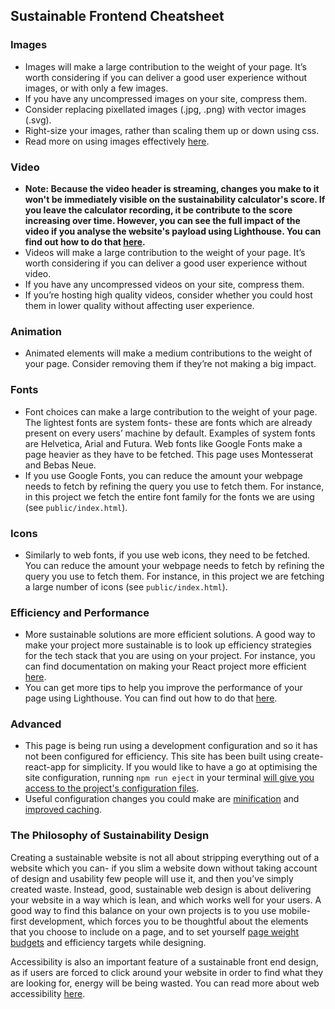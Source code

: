 ## Sustainable Frontend Cheatsheet

### Images

- Images will make a large contribution to the weight of your page. It’s worth considering if you can deliver a good user experience without images, or with only a few images.
- If you have any uncompressed images on your site, compress them.
- Consider replacing pixellated images (.jpg, .png) with vector images (.svg).
- Right-size your images, rather than scaling them up or down using css.
- Read more on using images effectively [here](https://sustainablewebdesign.org/has-the-design-used-imagery-efficiently/).

### Video

- **Note: Because the video header is streaming, changes you make to it won't be immediately visible on the sustainability calculator's score. If you leave the calculator recording, it be contribute to the score increasing over time. However, you can see the full impact of the video if you analyse the website's payload using Lighthouse. You can find out how to do that [here](https://developer.chrome.com/docs/lighthouse/overview/#devtools).**
- Videos will make a large contribution to the weight of your page. It’s worth considering if you can deliver a good user experience without video.
- If you have any uncompressed videos on your site, compress them.
- If you’re hosting high quality videos, consider whether you could host them in lower quality without affecting user experience.

### Animation

- Animated elements will make a medium contributions to the weight of your page. Consider removing them if they’re not making a big impact.

### Fonts

- Font choices can make a large contribution to the weight of your page. The lightest fonts are system fonts- these are fonts which are already present on every users’ machine by default. Examples of system fonts are Helvetica, Arial and Futura. Web fonts like Google Fonts make a page heavier as they have to be fetched. This page uses Montesserat and Bebas Neue.
- If you use Google Fonts, you can reduce the amount your webpage needs to fetch by refining the query you use to fetch them. For instance, in this project we fetch the entire font family for the fonts we are using (see `public/index.html`).

### Icons

- Similarly to web fonts, if you use web icons, they need to be fetched. You can reduce the amount your webpage needs to fetch by refining the query you use to fetch them. For instance, in this project we are fetching a large number of icons (see `public/index.html`).

### Efficiency and Performance

- More sustainable solutions are more efficient solutions. A good way to make your project more sustainable is to look up efficiency strategies for the tech stack that you are using on your project. For instance, you can find documentation on making your React project more efficient [here](https://legacy.reactjs.org/docs/optimizing-performance.html).
- You can get more tips to help you improve the performance of your page using Lighthouse. You can find out how to do that [here](https://developer.chrome.com/docs/lighthouse/overview/#devtools).

### Advanced

- This page is being run using a development configuration and so it has not been configured for efficiency. This site has been built using create-react-app for simplicity. If you would like to have a go at optimising the site configuration, running `npm run eject` in your terminal [will give you access to the project's configuration files](https://create-react-app.dev/docs/available-scripts/). 
- Useful configuration changes you could make are [minification](https://webpack.js.org/guides/production/#minification) and [improved caching](https://developer.chrome.com/docs/lighthouse/performance/uses-long-cache-ttl/?utm_source=lighthouse&utm_medium=devtools).

### The Philosophy of Sustainability Design

Creating a sustainable website is not all about stripping everything out of a website which you can- if you slim a website down without taking account of design and usability few people will use it, and then you’ve simply created waste. Instead, good, sustainable web design is about delivering your website in a way which is lean, and which works well for your users. A good way to find this balance on your own projects is to you use mobile-first development, which forces you to be thoughtful about the elements that you choose to include on a page, and to set yourself [page weight budgets](https://sustainablewebdesign.org/has-the-design-team-set-a-page-weight-budget/) and efficiency targets while designing.

Accessibility is also an important feature of a sustainable front end design, as if users are forced to click around your website in order to find what they are looking for, energy will be being wasted. You can read more about web accessibility [here](https://www.hostinger.co.uk/tutorials/web-accessibility).